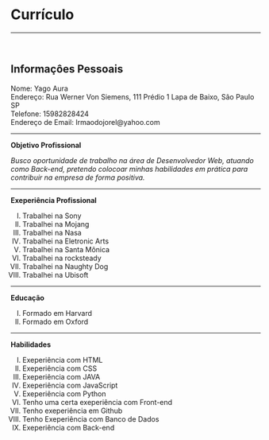 <!DOCTYPE html>
<html lang="en">
<head>
    <meta charset="UTF-8">
    <meta name="viewport" content="width=device-width, initial-scale=1.0">
</head>
  <body>
<div>
<h1>Currículo</h1>
<hr>
<br>
<p><h2>Informaçôes Pessoais</h2></p>
<label>Nome: Yago Aura</label>
<br>
<label>Endereço: Rua Werner Von Siemens, 111  Prédio 1 Lapa de Baixo, São Paulo  SP </label>
<br>
<label>Telefone: 15982828424</label>
<br>
<label>Endereço de Email: Irmaodojorel@yahoo.com</label>
<hr>
<p><strong>Objetivo Profissional</strong></p>
<label for=""><em>Busco oportunidade de trabalho na área de Desenvolvedor Web, atuando como Back-end, pretendo colocoar minhas habilidades em prática para contribuir na empresa de forma positiva.</em> </label>
<hr>
<p><strong> Exeperiência Profissional</strong></p>
<ul style="list-style: upper-roman;">
<li>Trabalhei na Sony</li>
<li>Trabalhei na Mojang</li>
<li>Trabalhei na Nasa</li>
<li>Trabalhei na  Eletronic Arts</li>
<li>Trabalhei na Santa Mônica</li>
<li>Trabalhei na rocksteady</li>
<li>Trabalhei na Naughty Dog</li>
<li>Trabalhei na Ubisoft</li>
</ul>
<hr>
<p><strong>Educação</strong></p>
<ul style="list-style: upper-roman;">
<li>Formado em Harvard</li>
<li>Formado em Oxford</li>
</ul>
<hr>
<p> <strong>Habilidades</strong></p>
<ul style="list-style: upper-roman;">
    <li>Exeperiência com HTML</li>
    <li>Exeperiência com CSS</li>
    <li>Exeperiência com JAVA</li>
    <li>Exeperiência com JavaScript</li>
    <li>Exeperiência com Python</li>
    <li>Tenho uma certa exeperiência com Front-end</li>
    <li>Tenho exeperiência em Github</li>
    <li>Tenho Exeperiência com Banco de Dados</li>
    <li>Exeperiência com Back-end</li>
</ul>
    <img src="https://th.bing.com/th/id/OIP.woBUNcgtzACyYn-p0gNKOgHaFj?w=229&h=180&c=7&r=0&o=5&pid=1.7" alt="">
</div>
</body>
</html>
